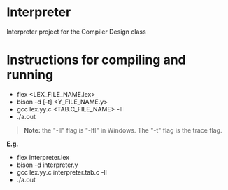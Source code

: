 # Interpreter
Interpreter project for the Compiler Design class

# Instructions for compiling and running

- flex <LEX_FILE_NAME.lex>
- bison -d [-t] <Y_FILE_NAME.y>
- gcc lex.yy.c <TAB.C_FILE_NAME> -ll
- ./a.out

> **Note:** the "-ll" flag is "-lfl" in Windows. The "-t" flag is the trace flag.

**E.g.**

- flex interpreter.lex
- bison -d interpreter.y
- gcc lex.yy.c interpreter.tab.c -ll
- ./a.out
